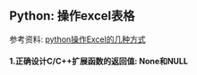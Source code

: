 ## Python: 操作excel表格

参考资料: [python操作Excel的几种方式](https://www.cnblogs.com/lingwang3/p/6416023.html)

#### 1.正确设计C/C++扩展函数的返回值: None和NULL

